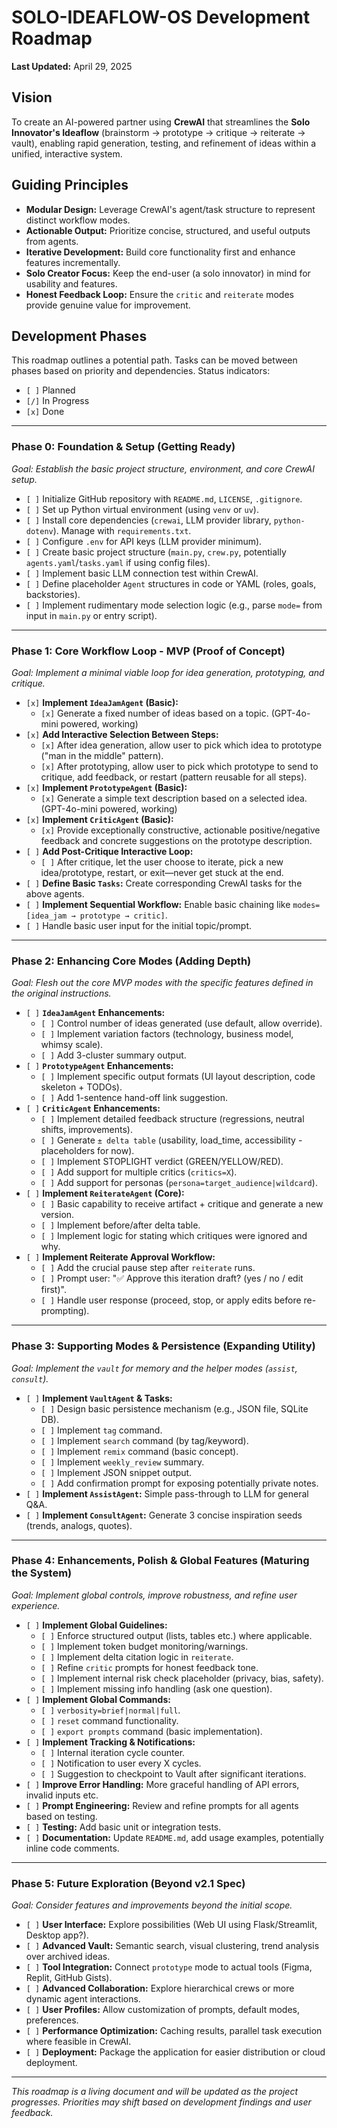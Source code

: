 # SOLO-IDEAFLOW-OS Development Roadmap

**Last Updated:** April 29, 2025

## Vision

To create an AI-powered partner using **CrewAI** that streamlines the **Solo Innovator's Ideaflow** (brainstorm → prototype → critique → reiterate → vault), enabling rapid generation, testing, and refinement of ideas within a unified, interactive system.

## Guiding Principles

* **Modular Design:** Leverage CrewAI's agent/task structure to represent distinct workflow modes.
* **Actionable Output:** Prioritize concise, structured, and useful outputs from agents.
* **Iterative Development:** Build core functionality first and enhance features incrementally.
* **Solo Creator Focus:** Keep the end-user (a solo innovator) in mind for usability and features.
* **Honest Feedback Loop:** Ensure the `critic` and `reiterate` modes provide genuine value for improvement.

## Development Phases

This roadmap outlines a potential path. Tasks can be moved between phases based on priority and dependencies. Status indicators:
* `[ ]` Planned
* `[/]` In Progress
* `[x]` Done

---

### Phase 0: Foundation & Setup (Getting Ready)

*Goal: Establish the basic project structure, environment, and core CrewAI setup.*

* `[ ]` Initialize GitHub repository with `README.md`, `LICENSE`, `.gitignore`.
* `[ ]` Set up Python virtual environment (using `venv` or `uv`).
* `[ ]` Install core dependencies (`crewai`, LLM provider library, `python-dotenv`). Manage with `requirements.txt`.
* `[ ]` Configure `.env` for API keys (LLM provider minimum).
* `[ ]` Create basic project structure (`main.py`, `crew.py`, potentially `agents.yaml`/`tasks.yaml` if using config files).
* `[ ]` Implement basic LLM connection test within CrewAI.
* `[ ]` Define placeholder `Agent` structures in code or YAML (roles, goals, backstories).
* `[ ]` Implement rudimentary mode selection logic (e.g., parse `mode=` from input in `main.py` or entry script).

---

### Phase 1: Core Workflow Loop - MVP (Proof of Concept)

*Goal: Implement a minimal viable loop for idea generation, prototyping, and critique.*

* `[x]` **Implement `IdeaJamAgent` (Basic):**
    * `[x]` Generate a fixed number of ideas based on a topic. (GPT-4o-mini powered, working)
* `[x]` **Add Interactive Selection Between Steps:**
    * `[x]` After idea generation, allow user to pick which idea to prototype ("man in the middle" pattern).
    * `[x]` After prototyping, allow user to pick which prototype to send to critique, add feedback, or restart (pattern reusable for all steps).
* `[x]` **Implement `PrototypeAgent` (Basic):**
    * `[x]` Generate a simple text description based on a selected idea. (GPT-4o-mini powered, working)
* `[x]` **Implement `CriticAgent` (Basic):**
    * `[x]` Provide exceptionally constructive, actionable positive/negative feedback and concrete suggestions on the prototype description.
* `[ ]` **Add Post-Critique Interactive Loop:**
    * `[ ]` After critique, let the user choose to iterate, pick a new idea/prototype, restart, or exit—never get stuck at the end.
* `[ ]` **Define Basic `Tasks`:** Create corresponding CrewAI tasks for the above agents.
* `[ ]` **Implement Sequential Workflow:** Enable basic chaining like `modes=[idea_jam → prototype → critic]`.
* `[ ]` Handle basic user input for the initial topic/prompt.

---

### Phase 2: Enhancing Core Modes (Adding Depth)

*Goal: Flesh out the core MVP modes with the specific features defined in the original instructions.*

* `[ ]` **`IdeaJamAgent` Enhancements:**
    * `[ ]` Control number of ideas generated (use default, allow override).
    * `[ ]` Implement variation factors (technology, business model, whimsy scale).
    * `[ ]` Add 3-cluster summary output.
* `[ ]` **`PrototypeAgent` Enhancements:**
    * `[ ]` Implement specific output formats (UI layout description, code skeleton + TODOs).
    * `[ ]` Add 1-sentence hand-off link suggestion.
* `[ ]` **`CriticAgent` Enhancements:**
    * `[ ]` Implement detailed feedback structure (regressions, neutral shifts, improvements).
    * `[ ]` Generate `± delta table` (usability, load_time, accessibility - placeholders for now).
    * `[ ]` Implement STOPLIGHT verdict (GREEN/YELLOW/RED).
    * `[ ]` Add support for multiple critics (`critics=X`).
    * `[ ]` Add support for personas (`persona=target_audience|wildcard`).
* `[ ]` **Implement `ReiterateAgent` (Core):**
    * `[ ]` Basic capability to receive artifact + critique and generate a new version.
    * `[ ]` Implement before/after delta table.
    * `[ ]` Implement logic for stating which critiques were ignored and why.
* `[ ]` **Implement Reiterate Approval Workflow:**
    * `[ ]` Add the crucial pause step after `reiterate` runs.
    * `[ ]` Prompt user: "✅ Approve this iteration draft? (yes / no / edit first)".
    * `[ ]` Handle user response (proceed, stop, or apply edits before re-prompting).

---

### Phase 3: Supporting Modes & Persistence (Expanding Utility)

*Goal: Implement the `vault` for memory and the helper modes (`assist`, `consult`).*

* `[ ]` **Implement `VaultAgent` & Tasks:**
    * `[ ]` Design basic persistence mechanism (e.g., JSON file, SQLite DB).
    * `[ ]` Implement `tag` command.
    * `[ ]` Implement `search` command (by tag/keyword).
    * `[ ]` Implement `remix` command (basic concept).
    * `[ ]` Implement `weekly_review` summary.
    * `[ ]` Implement JSON snippet output.
    * `[ ]` Add confirmation prompt for exposing potentially private notes.
* `[ ]` **Implement `AssistAgent`:** Simple pass-through to LLM for general Q&A.
* `[ ]` **Implement `ConsultAgent`:** Generate 3 concise inspiration seeds (trends, analogs, quotes).

---

### Phase 4: Enhancements, Polish & Global Features (Maturing the System)

*Goal: Implement global controls, improve robustness, and refine user experience.*

* `[ ]` **Implement Global Guidelines:**
    * `[ ]` Enforce structured output (lists, tables etc.) where applicable.
    * `[ ]` Implement token budget monitoring/warnings.
    * `[ ]` Implement delta citation logic in `reiterate`.
    * `[ ]` Refine `critic` prompts for honest feedback tone.
    * `[ ]` Implement internal risk check placeholder (privacy, bias, safety).
    * `[ ]` Implement missing info handling (ask one question).
* `[ ]` **Implement Global Commands:**
    * `[ ]` `verbosity=brief|normal|full`.
    * `[ ]` `reset` command functionality.
    * `[ ]` `export prompts` command (basic implementation).
* `[ ]` **Implement Tracking & Notifications:**
    * `[ ]` Internal iteration cycle counter.
    * `[ ]` Notification to user every X cycles.
    * `[ ]` Suggestion to checkpoint to Vault after significant iterations.
* `[ ]` **Improve Error Handling:** More graceful handling of API errors, invalid inputs etc.
* `[ ]` **Prompt Engineering:** Review and refine prompts for all agents based on testing.
* `[ ]` **Testing:** Add basic unit or integration tests.
* `[ ]` **Documentation:** Update `README.md`, add usage examples, potentially inline code comments.

---

### Phase 5: Future Exploration (Beyond v2.1 Spec)

*Goal: Consider features and improvements beyond the initial scope.*

* `[ ]` **User Interface:** Explore possibilities (Web UI using Flask/Streamlit, Desktop app?).
* `[ ]` **Advanced Vault:** Semantic search, visual clustering, trend analysis over archived ideas.
* `[ ]` **Tool Integration:** Connect `prototype` mode to actual tools (Figma, Replit, GitHub Gists).
* `[ ]` **Advanced Collaboration:** Explore hierarchical crews or more dynamic agent interactions.
* `[ ]` **User Profiles:** Allow customization of prompts, default modes, preferences.
* `[ ]` **Performance Optimization:** Caching results, parallel task execution where feasible in CrewAI.
* `[ ]` **Deployment:** Package the application for easier distribution or cloud deployment.

---

*This roadmap is a living document and will be updated as the project progresses. Priorities may shift based on development findings and user feedback.*